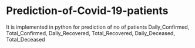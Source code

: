 # Prediction-of-Covid-19-patients
It is implemented in python for prediction of no of patients Daily_Confirmed, Total_Confirmed, Daily_Recovered, Total_Recovered, Daily_Deceased, Total_Deceased
